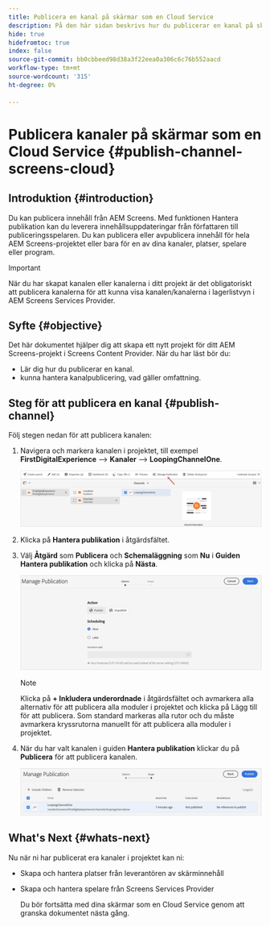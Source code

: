 ```yaml
---
title: Publicera en kanal på skärmar som en Cloud Service
description: På den här sidan beskrivs hur du publicerar en kanal på skärmar som en Cloud Service.
hide: true
hidefromtoc: true
index: false
source-git-commit: bb0cbbeed98d38a3f22eea0a306c6c76b552aacd
workflow-type: tm+mt
source-wordcount: '315'
ht-degree: 0%

---
```



# Publicera kanaler på skärmar som en Cloud Service {#publish-channel-screens-cloud}

## Introduktion {#introduction}

Du kan publicera innehåll från AEM Screens. Med funktionen Hantera publikation kan du leverera innehållsuppdateringar från författaren till publiceringsspelaren. Du kan publicera eller avpublicera innehåll för hela AEM Screens-projektet eller bara för en av dina kanaler, platser, spelare eller program.

>[!IMPORTANT]
>När du har skapat kanalen eller kanalerna i ditt projekt är det obligatoriskt att publicera kanalerna för att kunna visa kanalen/kanalerna i lagerlistvyn i AEM Screens Services Provider.

## Syfte {#objective}

Det här dokumentet hjälper dig att skapa ett nytt projekt för ditt AEM Screens-projekt i Screens Content Provider. När du har läst bör du:

* Lär dig hur du publicerar en kanal.
* kunna hantera kanalpublicering, vad gäller omfattning.

## Steg för att publicera en kanal {#publish-channel}

Följ stegen nedan för att publicera kanalen:

1. Navigera och markera kanalen i projektet, till exempel **FirstDigitalExperience** —> **Kanaler** —> **LoopingChannelOne**.

   ![](/help/screens-cloud/assets/create-content/managepub-1.png)

1. Klicka på **Hantera publikation** i åtgärdsfältet.

1. Välj **Åtgärd** som **Publicera** och **Schemaläggning** som **Nu** i **Guiden Hantera publikation** och klicka på **Nästa**.

   ![](/help/screens-cloud/assets/create-content/managepub-2.png)

   >[!NOTE]
   >Klicka på **+ Inkludera underordnade** i åtgärdsfältet och avmarkera alla alternativ för att publicera alla moduler i projektet och klicka på Lägg till för att publicera. Som standard markeras alla rutor och du måste avmarkera kryssrutorna manuellt för att publicera alla moduler i projektet.

1. När du har valt kanalen i guiden **Hantera publikation** klickar du på **Publicera** för att publicera kanalen.

   ![](/help/screens-cloud/assets/create-content/managepub-3.png)


## What&#39;s Next {#whats-next}

Nu när ni har publicerat era kanaler i projektet kan ni:

* Skapa och hantera platser från leverantören av skärminnehåll
* Skapa och hantera spelare från Screens Services Provider

   Du bör fortsätta med dina skärmar som en Cloud Service genom att granska dokumentet nästa gång.